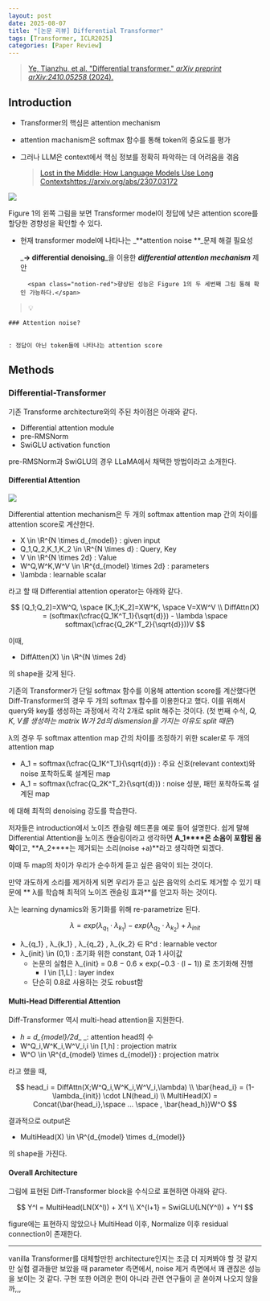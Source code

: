 ```yaml
---
layout: post
date: 2025-08-07
title: "[논문 리뷰] Differential Transformer"
tags: [Transformer, ICLR2025]
categories: [Paper Review]
---
```


> [Ye, Tianzhu, et al. "Differential transformer." ](https://arxiv.org/abs/2410.05258)[_arXiv preprint arXiv:2410.05258_](https://arxiv.org/abs/2410.05258)[ (2024).](https://arxiv.org/abs/2410.05258)



## Introduction

- Transformer의 핵심은 attention mechanism
- attention machanism은 softmax 함수를 통해 token의 중요도를 평가
- 그러나 LLM은 context에서 핵심 정보를 정확히 파악하는 데 어려움을 겪음

	> [Lost in the Middle: How Language Models Use Long Contextshttps://arxiv.org/abs/2307.03172](https://arxiv.org/abs/2307.03172)


![](https://prod-files-secure.s3.us-west-2.amazonaws.com/542b861c-36a8-4051-84e5-8804b6728dba/9083ea56-691a-4752-ae26-47f403431ac8/image.png?X-Amz-Algorithm=AWS4-HMAC-SHA256&X-Amz-Content-Sha256=UNSIGNED-PAYLOAD&X-Amz-Credential=ASIAZI2LB4666A4RHUQD%2F20250901%2Fus-west-2%2Fs3%2Faws4_request&X-Amz-Date=20250901T024511Z&X-Amz-Expires=3600&X-Amz-Security-Token=IQoJb3JpZ2luX2VjEKL%2F%2F%2F%2F%2F%2F%2F%2F%2F%2FwEaCXVzLXdlc3QtMiJIMEYCIQDLSvz92oerCl8X4iVkl00s1qWrNZ4jBVSJmSIr9sAJNQIhAO1ZdYV3SvXV%2B5wuWFQPRZG%2Flz4VDyGnMah9Xj6QlZ67KogECPv%2F%2F%2F%2F%2F%2F%2F%2F%2F%2FwEQABoMNjM3NDIzMTgzODA1IgxxMcfbZNRBm6xg7%2BAq3ANoHkQDSyoN4TfP9QKkpgwMbMuf2SzqZVjv7FHSP3klXQVC1T37mZl9PpS19fY1zcextpkiXigUjmajSFfSXiJ0rwNPx6lpOPHrupI1DgdBHPFxWQgKSt3j%2BOnLCC4J1E1N0O3NFFqXPhKSCdvjbO%2BgbMlN3zOzaa7cuWDtvlyPi58I73kDVGbjhDZPisk3TTnHCoAASDjyo%2BFwB3Uq415BbL5Nfawc4Z3ZNG7gqBvYp75WwNPeM%2F0MDt9mbaNdU8mqEO7SX1avnf7mn26hd2HJ%2BYrTfuAsWsmmzGpKawViguxRj1H4xHKSOuS1jPFFQr52T92n8R34L3yQRCAHODv%2FfGmMZEgyyQbYjs2vssNMQFgxkXHDybl1TR7md1ReQabph%2BkspC8HOA%2Fm%2FvX0TO0FosAdzdcv25CjTSAAxEmybb2k1YCMm9bjHLnGAxhYuKEvL3VBu4qNi95T66Ifk%2Fx2Ak9hovxoPA9P7%2BKvDv%2FTq9u7zsQdPAXsSY3jxqwn1jtiCflcEZGOO3qHeQfpsKe4hO%2FuAMI4HprF2ZIhto3gJ%2B1%2B%2BZzUqoHII2Fu%2FwhVdGZr40oycO3miQV3DxCt4FLlufZsJFagkpvcSOWfzLGqP7kSNpLwk1PXiwCPGjCA8tPFBjqkAXy8eakX5m4EF8UDESWD5qw9kh6rEOlZ0KtaYFqXTgzVpLgr1IpCn0do2FcjcUv%2F0Qy1claYfuJNQ8sYFdeZr8vNP9jZzKvaudwKue7TbODYqddxEOOd%2FiHWhOkONUmHIL4FVG8mGYsdguqG4FDgvsAek9bpZj0K1%2B4t8P5DRdtwm7gJABIPXxJcg2tJspB0I5wJqqHEQxbxAPS%2ByHRyRWtX09Rc&X-Amz-Signature=667dc969047acbc0f7a4069cd4640e379daeb24c51c41f4fb58b937dfb850e6c&X-Amz-SignedHeaders=host&x-amz-checksum-mode=ENABLED&x-id=GetObject)


Figure 1의 왼쪽 그림을 보면 Transformer model이 정답에 낮은 attention score를 할당한 경향성을 확인할 수 있다.

- 현재 transformer model에 나타나는 _**attention noise **_문제 해결 필요성

	_**→ differential denoising**_을 이용한 _**differential attention mechanism**_ 제안


		<span class="notion-red">향상된 성능은 Figure 1의 두 세번째 그림 통해 확인 가능하다.</span>


> 💡 


	### Attention noise?


	: 정답이 아닌 token들에 나타나는 attention score



## Methods



### Differential-Transformer


기존 Transforme architecture와의 주된 차이점은 아래와 같다.

- Differential attention module
- pre-RMSNorm
- SwiGLU activation function

pre-RMSNorm과 SwiGLU의 경우 LLaMA에서 채택한 방법이라고 소개한다.



#### Differential Attention


![](https://prod-files-secure.s3.us-west-2.amazonaws.com/542b861c-36a8-4051-84e5-8804b6728dba/116d70b2-1963-4810-9167-f4c7d8a06e8f/image.png?X-Amz-Algorithm=AWS4-HMAC-SHA256&X-Amz-Content-Sha256=UNSIGNED-PAYLOAD&X-Amz-Credential=ASIAZI2LB4666A4RHUQD%2F20250901%2Fus-west-2%2Fs3%2Faws4_request&X-Amz-Date=20250901T024511Z&X-Amz-Expires=3600&X-Amz-Security-Token=IQoJb3JpZ2luX2VjEKL%2F%2F%2F%2F%2F%2F%2F%2F%2F%2FwEaCXVzLXdlc3QtMiJIMEYCIQDLSvz92oerCl8X4iVkl00s1qWrNZ4jBVSJmSIr9sAJNQIhAO1ZdYV3SvXV%2B5wuWFQPRZG%2Flz4VDyGnMah9Xj6QlZ67KogECPv%2F%2F%2F%2F%2F%2F%2F%2F%2F%2FwEQABoMNjM3NDIzMTgzODA1IgxxMcfbZNRBm6xg7%2BAq3ANoHkQDSyoN4TfP9QKkpgwMbMuf2SzqZVjv7FHSP3klXQVC1T37mZl9PpS19fY1zcextpkiXigUjmajSFfSXiJ0rwNPx6lpOPHrupI1DgdBHPFxWQgKSt3j%2BOnLCC4J1E1N0O3NFFqXPhKSCdvjbO%2BgbMlN3zOzaa7cuWDtvlyPi58I73kDVGbjhDZPisk3TTnHCoAASDjyo%2BFwB3Uq415BbL5Nfawc4Z3ZNG7gqBvYp75WwNPeM%2F0MDt9mbaNdU8mqEO7SX1avnf7mn26hd2HJ%2BYrTfuAsWsmmzGpKawViguxRj1H4xHKSOuS1jPFFQr52T92n8R34L3yQRCAHODv%2FfGmMZEgyyQbYjs2vssNMQFgxkXHDybl1TR7md1ReQabph%2BkspC8HOA%2Fm%2FvX0TO0FosAdzdcv25CjTSAAxEmybb2k1YCMm9bjHLnGAxhYuKEvL3VBu4qNi95T66Ifk%2Fx2Ak9hovxoPA9P7%2BKvDv%2FTq9u7zsQdPAXsSY3jxqwn1jtiCflcEZGOO3qHeQfpsKe4hO%2FuAMI4HprF2ZIhto3gJ%2B1%2B%2BZzUqoHII2Fu%2FwhVdGZr40oycO3miQV3DxCt4FLlufZsJFagkpvcSOWfzLGqP7kSNpLwk1PXiwCPGjCA8tPFBjqkAXy8eakX5m4EF8UDESWD5qw9kh6rEOlZ0KtaYFqXTgzVpLgr1IpCn0do2FcjcUv%2F0Qy1claYfuJNQ8sYFdeZr8vNP9jZzKvaudwKue7TbODYqddxEOOd%2FiHWhOkONUmHIL4FVG8mGYsdguqG4FDgvsAek9bpZj0K1%2B4t8P5DRdtwm7gJABIPXxJcg2tJspB0I5wJqqHEQxbxAPS%2ByHRyRWtX09Rc&X-Amz-Signature=6d60a90338a5825b80f585e37793978382d7da5baa52084ce82578c2fd79fe2e&X-Amz-SignedHeaders=host&x-amz-checksum-mode=ENABLED&x-id=GetObject)


Differential attention mechanism은 두 개의 softmax attention map 간의 차이를 attention score로 계산한다.

- X \in \R^{N \times d\_{model}} : given input
- Q\_1,Q\_2,K\_1,K\_2 \in \R^{N \times d} : Query, Key
- V \in \R^{N \times 2d} : Value
- W^Q,W^K,W^V \in \R^{d\_{model} \times 2d} : parameters
- \lambda : learnable scalar

라고 할 때 Differential attention operator는 아래와 같다.


$$
[Q_1;Q_2]=XW^Q, \space [K_1;K_2]=XW^K, \space V=XW^V \\
DiffAttn(X) = (softmax(\cfrac{Q_1K^T_1}{\sqrt{d}}) - \lambda \space softmax(\cfrac{Q_2K^T_2}{\sqrt{d}}))V
$$


이때,

- DiffAtten(X) \in \R^{N \times 2d}

의 shape을 갖게 된다.


기존의 Transformer가 단일 softmax 함수를 이용해 attention score를 계산했다면 Diff-Transformer의 경우 두 개의 softmax 함수를 이용한다고 했다. 이를 위해서 query와 key를 생성하는 과정에서 각각 2개로 split 해주는 것이다. <span class="notion-red">(첫 번째 수식, </span><span class="notion-red">_Q, K, V를 생성하는 matrix W가 2d의 dismension을 가지는 이유도 split 때문_</span><span class="notion-red">)</span>


 λ의 경우 두 softmax attention map 간의 차이를 조정하기 위한 scaler로 두 개의 attention map

- A\_1 = softmax(\cfrac{Q\_1K^T\_1}{\sqrt{d}}) : 주요 신호(relevant context)와 noise 포착하도록 설계된 map
- A\_1 = softmax(\cfrac{Q\_2K^T\_2}{\sqrt{d}}) : noise 성분, 패턴 포착하도록 설계된 map 

에 대해 최적의 denoising 강도를 학습한다.


저자들은 introduction에서 노이즈 캔슬링 헤드폰을 예로 들어 설명한다. 쉽게 말해 Differential Attention을 노이즈 캔슬링이라고 생각하면 **A\_1****은 소음이 포함된 음악**이고, **A\_2****는 제거되는 소리(noise +a)**라고 생각하면 되겠다. 


이때 두 map의 차이가 우리가 순수하게 듣고 싶은 음악이 되는 것이다. 


만약 과도하게 소리를 제거하게 되면 우리가 듣고 싶은 음악의 소리도 제거할 수 있기 때문에 ** λ를 학습해 최적의 노이즈 캔슬링 효과**를 얻고자 하는 것이다.


λ는 learning dynamics와 동기화를 위해 re-parametrize 된다.


$$
\lambda = exp(\lambda_{q_1} \cdot \lambda_{k_1}) - exp(\lambda_{q_2} \cdot \lambda_{k_2}) + \lambda_{init}
$$

- λ\_{q\_1} , λ\_{k\_1} , λ\_{q\_2} , λ\_{k\_2} ∈ R^d : learnable vector
- λ\_{init} \in (0,1) : 초기화 위한 constant, 0과 1 사이값
	- 논문의 실험은 λ\_{init} = 0.8 − 0.6 × exp(−0.3 · (l − 1)) 로 초기화해 진행
		- l \in [1,L] : layer index
	- 단순히 0.8로 사용하는 것도 robust함


#### **Multi-Head Differential Attention**


Diff-Transformer 역시 multi-head attention을 지원한다.

- _h = d\_{model}/2d__ _: attention head의 수
- W^Q\_i,W^K\_i,W^V\_i,i \in [1,h] : projection matrix
- W^O \in \R^{d\_{model} \times d\_{model}} : projection matrix

라고 했을 때,


$$
head_i = DiffAttn(X;W^Q_i,W^K_i,W^V_i,\lambda) \\
\bar{head_i} = (1-\lambda_{init}) \cdot LN(head_i) \\
MultiHead(X) = Concat(\bar{head_i},\space ... \space , \bar{head_h})W^O
$$


결과적으로 output은

- MultiHead(X) \in \R^{d\_{model} \times d\_{model}}

의 shape을 가진다.



#### Overall Architecture


그림에 표현된 Diff-Transformer block을 수식으로 표현하면 아래와 같다.


$$
Y^l = MultiHead(LN(X^l)) + X^l \\
X^{l+1} = SwiGLU(LN(Y^l)) + Y^l
$$


figure에는 표현하지 않았으나 MultiHead 이후, Normalize 이후 residual connection이 존재한다.


---


vanilla Transformer를 대체할만한 architecture인지는 조금 더 지켜봐야 할 것 같지만 실험 결과들만 보았을 때 parameter 측면에서, noise 제거 측면에서 꽤 괜찮은 성능을 보이는 것 같다. 구현 또한 어려운 편이 아니라 관련 연구들이 곧 쏟아져 나오지 않을까,,,

